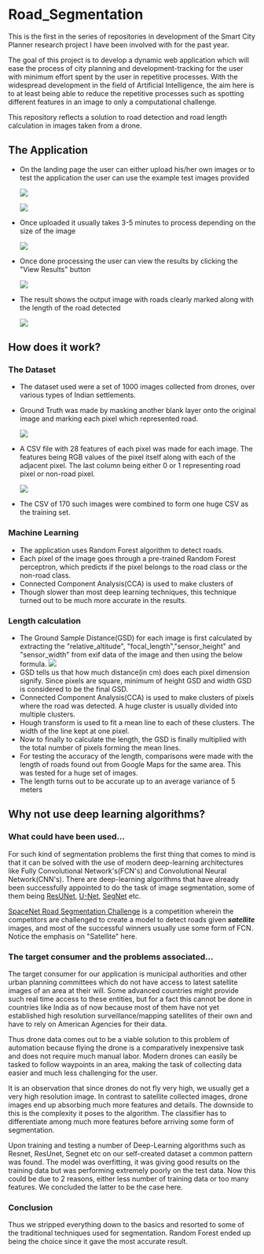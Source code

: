 # Road_Segmentation
This is the first in the series of repositories in development of the Smart City Planner research project I have been involved with for the past year.

The goal of this project is to develop a dynamic web application which will ease the process of city planning and development-tracking for the user with minimum effort spent by the user in repetitive processes. With the widespread development in the field of Artificial Intelligence, the aim here is to at least being able to reduce the repetitive processes such as spotting different features in an image to only a computational challenge.

This repository reflects a solution to road detection and road length calculation in images taken from a drone.

## The Application
* On the landing page the user can either upload his/her own images or to test the application the user can use the example test images provided

  ![](images/Picture1.png)

  ![](images/Picture2.png)
* Once uploaded it usually takes 3-5 minutes to process depending on the size of the image

  ![](images/Picture4.png)
* Once done processing the user can view the results by clicking the "View Results" button

  ![](images/Picture5.png)
* The result shows the output image with roads clearly marked along with the length of the road detected

  ![](images/Picture6.png)

## How does it work?
### The Dataset
* The dataset used were a set of 1000 images collected from drones, over various types of Indian settlements.
* Ground Truth was made by masking another blank layer onto the original image and marking each pixel which represented road.

  ![](images/dataset1.jpg)
* A CSV file with 28 features of each pixel was made for each image. The features being RGB values of the pixel itself along with each of the adjacent pixel. The last column being either 0 or 1 representing road pixel or non-road pixel.

  ![](images/dataset2.png)
* The CSV of 170 such images were combined to form one huge CSV as the training set.

### Machine Learning
* The application uses Random Forest algorithm to detect roads.
* Each pixel of the image goes through a pre-trained Random Forest perceptron, which predicts if the pixel belongs to the road class or the non-road class.
* Connected Component Analysis(CCA) is used to make clusters of
* Though slower than most deep learning techniques, this technique turned out to be much more accurate in the results.

### Length calculation
* The Ground Sample Distance(GSD) for each image is first calculated by extracting the "relative_altitude", "focal_length","sensor_height" and "sensor_width" from exif data of the image and then using the below formula.
![](images/gsd2.PNG)
* GSD tells us that how much distance(in cm) does each pixel dimension signify. Since pixels are square, minimum of height GSD and width GSD is considered to be the final GSD.
* Connected Component Analysis(CCA) is used to make clusters of pixels where the road was detected. A huge cluster is usually divided into multiple clusters.
* Hough transform is used to fit a mean line to each of these clusters. The width of the line kept at one pixel.
* Now to finally to calculate the length, the GSD is finally multiplied with the total number of pixels forming the mean lines.
* For testing the accuracy of the length, comparisons were made with the length of roads found out from Google Maps for the same area. This was tested for a huge set of images.
* The length turns out to be accurate up to an average variance of 5 meters

## Why not use deep learning algorithms?
### What could have been used...
For such kind of segmentation problems the first thing that comes to mind is that it can be solved with the use of modern deep-learning architectures like Fully Convolutional Network's(FCN's) and Convolutional Neural Network(CNN's). There are deep-learning algorithms that have already been successfully appointed to do the task of image segmentation, some of them being [ResUNet](https://arxiv.org/abs/1711.10684), [U-Net](https://pdfs.semanticscholar.org/0704/5f87709d0b7b998794e9fa912c0aba912281.pdf), [SegNet](https://arxiv.org/pdf/1511.00561.pdf) etc.

[SpaceNet Road Segmentation Challenge](https://medium.com/the-downlinq/spacenet-road-detection-and-routing-challenge-part-i-d4f59d55bfce) is a competition wherein the competitors are challenged to create a model to detect roads given **_satellite_** images, and most of the successful winners usually use some form of FCN. Notice the emphasis on "Satellite" here.

### The target consumer and the problems associated...
The target consumer for our application is municipal authorities and other urban planning committees which do not have access to latest satellite images of an area at their will. Some advanced countries might provide such real time access to these entities, but for a fact this cannot be done in countries like India as of now because most of them have not yet established high resolution surveillance/mapping satellites of their own and have to rely on American Agencies for their data.

Thus drone data comes out to be a viable solution to this problem of automation because flying the drone is a comparatively inexpensive task and does not require much manual labor. Modern drones can easily be tasked to follow waypoints in an area, making the task of collecting data easier and much less challenging for the user.

It is an observation that since drones do not fly very high, we usually get a very high resolution image. In contrast to satellite collected images, drone images end up absorbing much more features and details. The downside to this is the complexity it poses to the algorithm. The classifier has to differentiate among much more features before arriving some form of segmentation.

Upon training and testing a number of Deep-Learning algorithms such as Resnet, ResUnet, Segnet etc on our self-created dataset a common pattern was found. The model was overfitting, it was giving good results on the training data but was performing extremely poorly on the test data. Now this could be due to 2 reasons, either less number of training data or too many features. We concluded the latter to be the case here.

### Conclusion
Thus we stripped everything down to the basics and resorted to some of the traditional techniques used for segmentation. Random Forest ended up being the choice since it gave the most accurate result.
